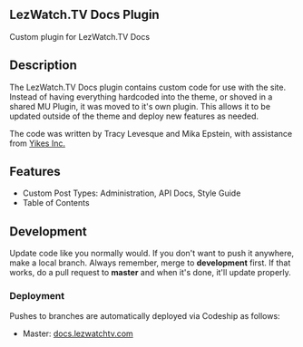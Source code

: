 ## LezWatch.TV Docs Plugin

Custom plugin for LezWatch.TV Docs

## Description

The LezWatch.TV Docs plugin contains custom code for use with the site. Instead of having everything hardcoded into the theme, or shoved in a shared MU Plugin, it was moved to it's own plugin. This allows it to be updated outside of the theme and deploy new features as needed.

The code was written by Tracy Levesque and Mika Epstein, with assistance from [Yikes Inc.](YikesInc.com)

## Features

* Custom Post Types: Administration, API Docs, Style Guide
* Table of Contents

## Development

Update code like you normally would. If you don't want to push it anywhere, make a local branch. Always remember, merge to **development** first. If that works, do a pull request to **master** and when it's done, it'll update properly.

### Deployment

Pushes to branches are automatically deployed via Codeship as follows:

* Master: [docs.lezwatchtv.com](https://docs.lezwatchtv.com)
